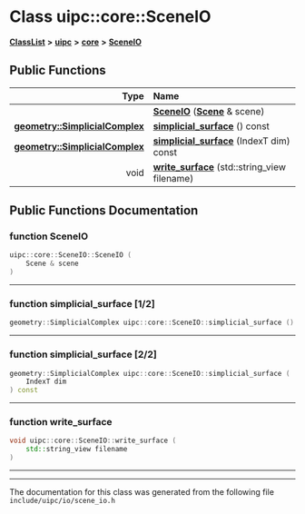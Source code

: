 

# Class uipc::core::SceneIO



[**ClassList**](annotated.md) **>** [**uipc**](namespaceuipc.md) **>** [**core**](namespaceuipc_1_1core.md) **>** [**SceneIO**](classuipc_1_1core_1_1_scene_i_o.md)










































## Public Functions

| Type | Name |
| ---: | :--- |
|   | [**SceneIO**](#function-sceneio) ([**Scene**](classuipc_1_1core_1_1_scene.md) & scene) <br> |
|  [**geometry::SimplicialComplex**](classuipc_1_1geometry_1_1_simplicial_complex.md) | [**simplicial\_surface**](#function-simplicial_surface-12) () const<br> |
|  [**geometry::SimplicialComplex**](classuipc_1_1geometry_1_1_simplicial_complex.md) | [**simplicial\_surface**](#function-simplicial_surface-22) (IndexT dim) const<br> |
|  void | [**write\_surface**](#function-write_surface) (std::string\_view filename) <br> |




























## Public Functions Documentation




### function SceneIO 

```C++
uipc::core::SceneIO::SceneIO (
    Scene & scene
) 
```




<hr>



### function simplicial\_surface [1/2]

```C++
geometry::SimplicialComplex uipc::core::SceneIO::simplicial_surface () const
```




<hr>



### function simplicial\_surface [2/2]

```C++
geometry::SimplicialComplex uipc::core::SceneIO::simplicial_surface (
    IndexT dim
) const
```




<hr>



### function write\_surface 

```C++
void uipc::core::SceneIO::write_surface (
    std::string_view filename
) 
```




<hr>

------------------------------
The documentation for this class was generated from the following file `include/uipc/io/scene_io.h`

